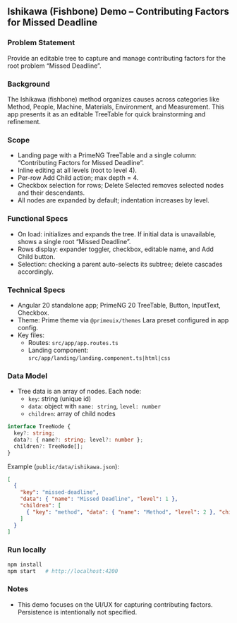 ## Ishikawa (Fishbone) Demo – Contributing Factors for Missed Deadline

### Problem Statement
Provide an editable tree to capture and manage contributing factors for the root problem “Missed Deadline”.

### Background
The Ishikawa (fishbone) method organizes causes across categories like Method, People, Machine, Materials, Environment, and Measurement. This app presents it as an editable TreeTable for quick brainstorming and refinement.

### Scope
- Landing page with a PrimeNG TreeTable and a single column: “Contributing Factors for Missed Deadline”.
- Inline editing at all levels (root to level 4).
- Per-row Add Child action; max depth = 4.
- Checkbox selection for rows; Delete Selected removes selected nodes and their descendants.
- All nodes are expanded by default; indentation increases by level.


### Functional Specs
- On load: initializes and expands the tree. If initial data is unavailable, shows a single root “Missed Deadline”.
- Rows display: expander toggler, checkbox, editable name, and Add Child button.
- Selection: checking a parent auto-selects its subtree; delete cascades accordingly.

### Technical Specs
- Angular 20 standalone app; PrimeNG 20 TreeTable, Button, InputText, Checkbox.
- Theme: Prime theme via `@primeuix/themes` Lara preset configured in app config.
- Key files:
  - Routes: `src/app/app.routes.ts`
  - Landing component: `src/app/landing/landing.component.ts|html|css`

### Data Model
- Tree data is an array of nodes. Each node:
  - `key`: string (unique id)
  - `data`: object with `name: string`, `level: number`
  - `children`: array of child nodes

```ts
interface TreeNode {
  key?: string;
  data?: { name?: string; level?: number };
  children?: TreeNode[];
}
```

Example (`public/data/ishikawa.json`):
```json
[
  {
    "key": "missed-deadline",
    "data": { "name": "Missed Deadline", "level": 1 },
    "children": [
      { "key": "method", "data": { "name": "Method", "level": 2 }, "children": [] }
    ]
  }
]
```

### Run locally
```bash
npm install
npm start   # http://localhost:4200
```

### Notes
- This demo focuses on the UI/UX for capturing contributing factors. Persistence is intentionally not specified.
